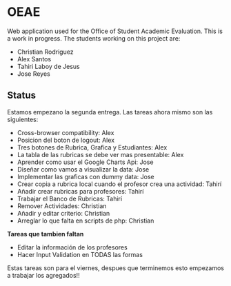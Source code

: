 OEAE
====

Web application used for the Office of Student Academic Evaluation.
This is a work in progress. The students working on this project are:

* Christian Rodriguez
* Alex Santos
* Tahiri Laboy de Jesus
* Jose Reyes

Status
---

Estamos empezano la segunda entrega. Las tareas ahora mismo son las siguientes:

* Cross-browser compatibility: Alex
* Posicion del boton de logout: Alex
* Tres botones de Rubrica, Grafica y Estudiantes: Alex
* La tabla de las rubricas se debe ver mas presentable: Alex
* Aprender como usar el Google Charts Api: Jose
* Diseñar como vamos a visualizar la data: Jose
* Implementar las graficas con dummy data: Jose
* Crear copia a rubrica local cuando el profesor crea una actividad: Tahirí
* Añadir crear rubricas para profesores: Tahirí
* Trabajar el Banco de Rubricas: Tahirí
* Remover Actividades: Christian
* Añadir y editar criterio: Christian
* Arreglar lo que falta en scripts de php: Christian

**Tareas que tambien faltan**

* Editar la información de los profesores
* Hacer Input Validation en TODAS las formas


Estas tareas son para el viernes, despues que terminemos esto empezamos a trabajar los agregados!!
